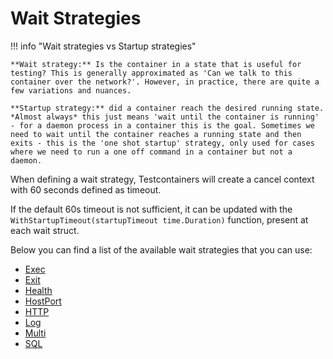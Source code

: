 # Wait Strategies

!!! info "Wait strategies vs Startup strategies"

    **Wait strategy:** Is the container in a state that is useful for testing? This is generally approximated as 'Can we talk to this container over the network?'. However, in practice, there are quite a few variations and nuances.
    
    **Startup strategy:** did a container reach the desired running state. *Almost always* this just means 'wait until the container is running' - for a daemon process in a container this is the goal. Sometimes we need to wait until the container reaches a running state and then exits - this is the 'one shot startup' strategy, only used for cases where we need to run a one off command in a container but not a daemon.

When defining a wait strategy, Testcontainers will create a cancel context with 60 seconds defined as timeout.

If the default 60s timeout is not sufficient, it can be updated with the `WithStartupTimeout(startupTimeout time.Duration)` function, present at each wait struct.

Below you can find a list of the available wait strategies that you can use:

- [Exec](./exec.md)
- [Exit](./exit.md)
- [Health](./health.md)
- [HostPort](./host_port.md)
- [HTTP](./http.md)
- [Log](./log.md)
- [Multi](./multi.md)
- [SQL](./sql.md)
